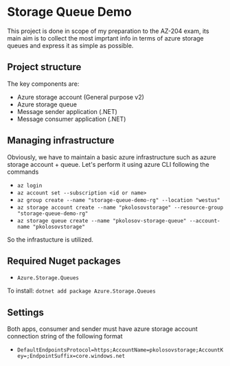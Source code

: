 # Storage Queue Demo

This project is done in scope of my preparation to the AZ-204 exam, its main aim is to collect the most imprtant info in terms of azure storage queues and express it as simple as possible.

## Project structure

The key components are:

- Azure storage account (General purpose v2)
- Azure storage queue
- Message sender application (.NET)
- Message consumer application (.NET)

## Managing infrastructure

Obviously, we have to maintain a basic azure infrastructure such as azure storage account + queue.
Let's perform it using azure CLI following the commands

- `az login`
- `az account set --subscription <id or name>`
- `az group create --name "storage-queue-demo-rg" --location "westus"`
- `az storage account create --name "pkolosovstorage" --resource-group "storage-queue-demo-rg"`
- `az storage queue create --name "pkolosov-storage-queue" --account-name "pkolosovstorage"`

So the infrastucture is utilized.

## Required Nuget packages

- `Azure.Storage.Queues`

To install: `dotnet add package Azure.Storage.Queues`

## Settings 

Both apps, consumer and sender must have azure storage account connection string of the following format

- `DefaultEndpointsProtocol=https;AccountName=pkolosovstorage;AccountKey=;EndpointSuffix=core.windows.net`
